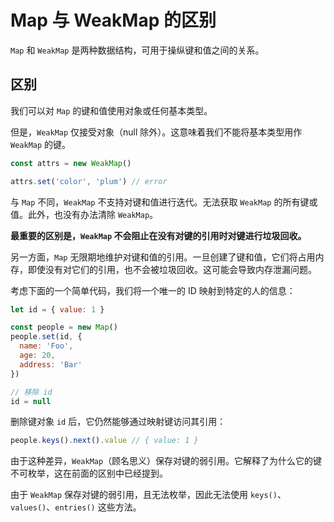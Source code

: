 # Map 与 WeakMap 的区别

`Map` 和 `WeakMap` 是两种数据结构，可用于操纵键和值之间的关系。

## 区别

我们可以对 `Map` 的键和值使用对象或任何基本类型。

但是，`WeakMap` 仅接受对象（null 除外）。这意味着我们不能将基本类型用作 `WeakMap` 的键。

```js
const attrs = new WeakMap()

attrs.set('color', 'plum') // error
```

与 `Map` 不同，`WeakMap` 不支持对键和值进行迭代。无法获取 `WeakMap` 的所有键或值。此外，也没有办法清除 `WeakMap`。

**最重要的区别是，`WeakMap` 不会阻止在没有对键的引用时对键进行垃圾回收。**

另一方面，`Map` 无限期地维护对键和值的引用。一旦创建了键和值，它们将占用内存，即使没有对它们的引用，也不会被垃圾回收。这可能会导致内存泄漏问题。

考虑下面的一个简单代码，我们将一个唯一的 ID 映射到特定的人的信息：

```js
let id = { value: 1 }

const people = new Map()
people.set(id, {
  name: 'Foo',
  age: 20,
  address: 'Bar'
})

// 移除 id
id = null
```

删除键对象 `id` 后，它仍然能够通过映射键访问其引用：

```js
people.keys().next().value // { value: 1 }
```

由于这种差异，`WeakMap`（顾名思义）保存对键的弱引用。它解释了为什么它的键不可枚举，这在前面的区别中已经提到。

由于 `WeakMap` 保存对键的弱引用，且无法枚举，因此无法使用 `keys()`、`values()`、`entries()` 这些方法。
